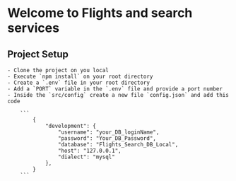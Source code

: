 # Welcome to Flights and search services

## Project Setup
    - Clone the project on you local
    - Execute `npm install` on your root directory
    - Create a `.env` file in your root directory
    - Add a `PORT` variable in the `.env` file and provide a port number
    - Inside the `src/config` create a new file `config.json` and add this code

        ```
            {
                "development": {
                    "username": "your_DB_loginName",
                    "password": "Your_DB_Password",
                    "database": "Flights_Search_DB_Local",
                    "host": "127.0.0.1",
                    "dialect": "mysql"
                },
            }
        ```
    
    